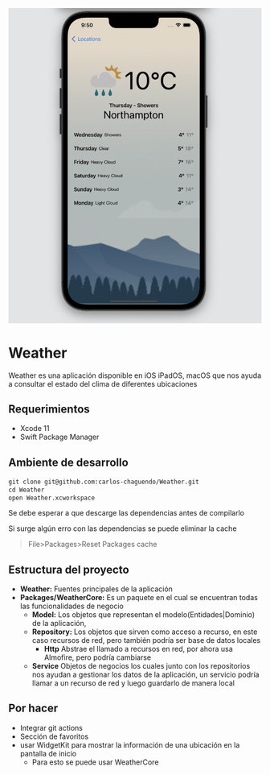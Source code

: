 ![](https://raw.githubusercontent.com/carlos-chaguendo/Weather/main/main.png)

# Weather
Weather es una aplicación disponible en iOS iPadOS, macOS que nos ayuda a consultar el estado del clima de diferentes ubicaciones 

## Requerimientos

- Xcode 11
- Swift Package Manager

## Ambiente de desarrollo

```
git clone git@github.com:carlos-chaguendo/Weather.git
cd Weather
open Weather.xcworkspace
```
Se debe esperar a que descarge las dependencias antes de compilarlo

Si surge algún erro con las dependencias se puede eliminar la cache
> File>Packages>Reset Packages cache




## Estructura del proyecto
- **Weather:**  Fuentes principales de la aplicación
- **Packages/WeatherCore:** Es un paquete en el cual se encuentran todas las funcionalidades de negocio
    - **Model:** Los objetos que representan el modelo(Entidades|Dominio) de la aplicación,
    - **Repository:** Los objetos que sirven como acceso a recurso, en este caso recursos de red, pero también podría ser base de datos locales
    	- **Http** Abstrae el llamado a recursos en red, por ahora usa Almofire, pero podría cambiarse
    - **Service** Objetos de negocios los cuales junto con los repositorios nos ayudan a gestionar los datos de la aplicación, un servicio podría llamar a un recurso de red y luego guardarlo de manera local 
    
    

## Por hacer
 - Integrar git actions
 - Sección de favoritos
 - usar WidgetKit para mostrar la información de una ubicación en la pantalla de inicio
 	- Para esto se puede usar WeatherCore  
    

